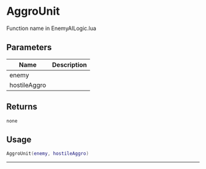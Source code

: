 # AggroUnit

Function name in EnemyAILogic.lua

## Parameters

| Name         | Description |
| ------------ | ----------- |
| enemy        |             |
| hostileAggro |             |

## Returns

`none`

## Usage

```lua
AggroUnit(enemy, hostileAggro)
```

---
